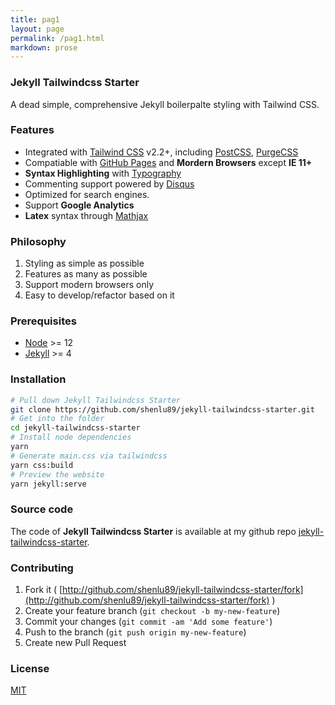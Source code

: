 ```yaml
---
title: pag1
layout: page
permalink: /pag1.html
markdown: prose
---
```


### Jekyll Tailwindcss Starter

A dead simple, comprehensive Jekyll boilerpalte styling with Tailwind CSS.

### Features

- Integrated with [Tailwind CSS](https://tailwindcss.com/) v2.2+, including [PostCSS](https://postcss.org/), [PurgeCSS](https://purgecss.com/)
- Compatiable with [GitHub Pages](https://pages.github.com/) and **Mordern Browsers** except **IE 11+**
- **Syntax Highlighting** with [Typography](https://github.com/tailwindlabs/tailwindcss-typography)
- Commenting support powered by [Disqus](https://disqus.com/)
- Optimized for search engines.
- Support **Google Analytics**
- **Latex** syntax through [Mathjax](https://www.mathjax.org/)

### Philosophy

1. Styling as simple as possible
2. Features as many as possible
3. Support modern browsers only
4. Easy to develop/refactor based on it

### Prerequisites

- [Node](https://nodejs.org/en/) >= 12
- [Jekyll](https://jekyllrb.com/) >= 4

### Installation

```sh
# Pull down Jekyll Tailwindcss Starter
git clone https://github.com/shenlu89/jekyll-tailwindcss-starter.git
# Get into the folder
cd jekyll-tailwindcss-starter
# Install node dependencies
yarn
# Generate main.css via tailwindcss
yarn css:build
# Preview the website
yarn jekyll:serve
```

### Source code

The code of **Jekyll Tailwindcss Starter** is available at my github repo [jekyll-tailwindcss-starter](https://github.com/jekyll-tailwindcss-starter).

### Contributing

1. Fork it ( [http://github.com/shenlu89/jekyll-tailwindcss-starter/fork](http://github.com/shenlu89/jekyll-tailwindcss-starter/fork) )
2. Create your feature branch (`git checkout -b my-new-feature`)
3. Commit your changes (`git commit -am 'Add some feature'`)
4. Push to the branch (`git push origin my-new-feature`)
5. Create new Pull Request

### License

[MIT](https://github.com/shenlu89/jekyll-tailwindcss-starter/blob/main/LICENSE)